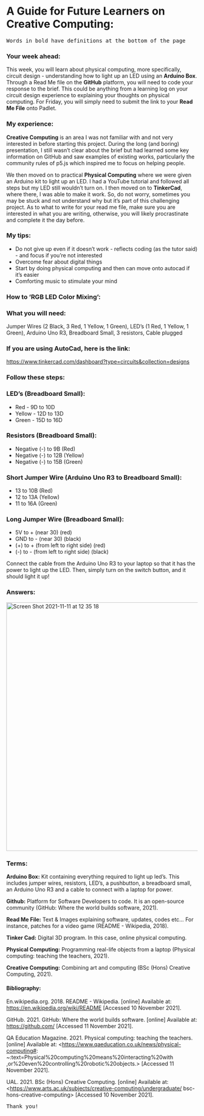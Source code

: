 # A Guide for Future Learners on Creative Computing:
<kbd> Words in bold have definitions at the bottom of the page
### Your week ahead: 

This week, you will learn about physical computing, more specifically, circuit design - understanding how to light up an LED using an **Arduino Box**. Through a Read Me file on the **GitHub** platform, you will need to code your response to the brief. This could be anything from a learning log on your circuit design experience to explaining your thoughts on physical computing. For Friday, you will simply need to submit the link to your **Read Me File** onto Padlet.

### My experience:

**Creative Computing** is an area I was not familiar with and not very interested in before starting this project. During the long (and boring) presentation, I still wasn’t clear about the brief but had learned some key information on GitHub and saw examples of existing works, particularly the community rules of p5.js which inspired me to focus on helping people.  

We then moved on to practical **Physical Computing** where we were given an Arduino kit to light up an LED. I had a YouTube tutorial and followed all steps but my LED still wouldn’t turn on. I then moved on to **TinkerCad**, where there, I was able to make it work. So, do not worry, sometimes you may be stuck and not understand why but it’s part of this challenging project. As to what to write for your read me file, make sure you are interested in what you are writing, otherwise, you will likely procrastinate and complete it the day before. 

### My tips:
- Do not give up even if it doesn’t work - reflects coding (as the tutor said) - and focus if you’re not interested
- Overcome fear about digital things
- Start by doing physical computing and then can move onto autocad if it’s easier  
- Comforting music to stimulate your mind 

### How to ‘RGB LED Color Mixing’: 

### What you will need: 

Jumper Wires (2 Black, 3 Red, 1 Yellow, 1 Green), LED’s (1 Red, 1 Yellow, 1 Green), Arduino Uno R3, Breadboard Small, 3 resistors, Cable plugged

### If you are using AutoCad, here is the link:

https://www.tinkercad.com/dashboard?type=circuits&collection=designs

### Follow these steps: 

### LED’s (Breadboard Small): 

- Red - 9D to 10D
- Yellow - 12D to 13D
- Green - 15D to 16D

### Resistors (Breadboard Small):

- Negative (-) to 9B (Red)
- Negative (-) to 12B (Yellow)
- Negative (-) to 15B (Green)

### Short Jumper Wire (Arduino Uno R3 to Breadboard Small): 

- 13 to 10B (Red)
- 12 to 13A (Yellow)
- 11 to 16A (Green) 

### Long Jumper Wire (Breadboard Small):

- 5V to + (near 30) (red)
- GND to - (near 30) (black)
- (+) to +  (from left to right side) (red)
- (-) to - (from left to right side) (black)

Connect the cable from the Arduino Uno R3 to your laptop so that it has the power to light up the LED. Then, simply turn on the switch button, and it should light it up!  

### Answers: 

<img width="655" alt="Screen Shot 2021-11-11 at 12 35 18" src="https://user-images.githubusercontent.com/94000579/141321904-038ceb2c-20dd-4081-bae8-c49a537f9ee7.png">

### Terms: 

**Arduino Box:** Kit containing everything required to light up led’s. This includes jumper wires, resistors, LED’s, a pushbutton, a breadboard small, an Arduino Uno R3 and a cable to connect with a laptop for power.
 
**Github:** Platform for Software Developers to code. It is an open-source community (GitHub: Where the world builds software, 2021). 

**Read Me File:** Text & Images explaining software, updates, codes etc… For instance, patches for a video game (README - Wikipedia, 2018).

**Tinker Cad:** Digital 3D program. In this case, online physical computing.

**Physical Computing:** Programming real-life objects from a laptop (Physical computing: teaching the teachers, 2021). 

**Creative Computing:** Combining art and computing (BSc (Hons) Creative Computing, 2021).

#### Bibliography: 

En.wikipedia.org. 2018. README - Wikipedia. [online] Available at: 
	<https://en.wikipedia.org/wiki/README> [Accessed 10 November 2021].

GitHub. 2021. GitHub: Where the world builds software. [online] Available at: 
	<https://github.com/> [Accessed 11 November 2021].

QA Education Magazine. 2021. Physical computing: teaching the teachers. [online] Available at: 
	<https://www.qaeducation.co.uk/news/physical-computing#:
	~:text=Physical%20computing%20means%20interacting%20with
	,or%20even%20controlling%20robotic%20objects.> [Accessed 11 November 2021].

UAL. 2021. BSc (Hons) Creative Computing. [online] Available at: 
	<https://www.arts.ac.uk/subjects/creative-computing/undergraduate/
	bsc-hons-creative-computing> [Accessed 10 November 2021].

<kbd> Thank you! 


